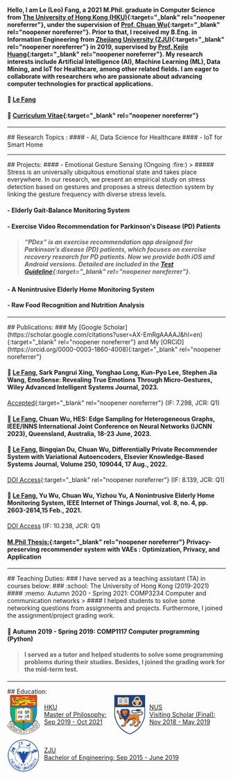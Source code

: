 #### Hello, I am Le (Leo) Fang, a 2021 M.Phil. graduate in Computer Science from [The University of Hong Kong (HKU)](https://www.hku.hk/){:target="_blank" rel="noopener noreferrer"}, under the supervision of [Prof. Chuan Wu](https://i.cs.hku.hk/~cwu/index.html){:target="_blank" rel="noopener noreferrer"}. Prior to that, I received my B.Eng. in Information Engineering from [Zhejiang University (ZJU)](https://www.zju.edu.cn/english/){:target="_blank" rel="noopener noreferrer"} in 2019, supervised by [Prof. Kejie Huang](https://person.zju.edu.cn/en/huangkejie){:target="_blank" rel="noopener noreferrer"}. My research interests include Artificial Intelligence (AI), Machine Learning (ML), Data Mining, and IoT for Healthcare, among other related fields. I am eager to collaborate with researchers who are passionate about advancing computer technologies for practical applications.

#### :email:  [Le Fang](mailto:lefang@connect.hku.hk?subject=Contact%20From%20[Github])
#### :scroll:	 [Curriculum Vitae](https://drive.google.com/file/d/1ecQ5bYDulEMCxVWKoVcQsc1yqgWMkddW/view?usp=sharing){:target="_blank" rel="noopener noreferrer"}

<hr>
## <a id="rt"></a>Research Topics :
#### - AI, Data Science for Healthcare
#### - IoT for Smart Home

<hr>
## <a id="pro"></a>Projects:
#### - Emotional Gesture Sensing (Ongoing :fire:)
> ##### Stress is an universally ubiquitous emotional state and takes place everywhere. In our research, we present an empirical study on stress detection based on   gestures and proposes a stress detection system by linking the gesture frequency with diverse stress levels.

#### - Elderly Gait-Balance Monitoring System
#### - Exercise Video Recommendation for Parkinson's Disease (PD) Patients
> ##### “PDex” is an exercise recommendation app designed for Parkinson’s disease (PD) patients, which focuses on exercise recovery research for PD patients. Now we provide both iOS and Android versions. Detailed are included in the [Test Guideline](https://docs.google.com/document/d/1bH4FAOvC6DQZ_qSEte93dAJAth4aztxp0S3UrtxEbtA/edit){:target="_blank" rel="noopener noreferrer"}. 

#### - A Nonintrusive Elderly Home Monitoring System
#### - Raw Food Recognition and Nutrition Analysis

<hr>
## <a id="pub"></a> Publications:
### My [Google Scholar](https://scholar.google.com/citations?user=AX-EmRgAAAAJ&hl=en){:target="_blank" rel="noopener noreferrer"} and My [ORCiD](https://orcid.org/0000-0003-1860-4008){:target="_blank" rel="noopener noreferrer"}

#### :page_facing_up:	 <u>Le Fang</u>, Sark Pangrui Xing, Yonghao Long, Kun-Pyo Lee, Stephen Jia Wang, EmoSense: Revealing True Emotions Through Micro-Gestures, Wiley Advanced Intelligent Systems Journal, 2023. 
[Accepted](https://onlinelibrary.wiley.com/journal/26404567){:target="_blank" rel="noopener noreferrer"} (IF: 7.298, JCR: Q1)

#### :page_facing_up:	 <u>Le Fang</u>, Chuan Wu, HES: Edge Sampling for Heterogeneous Graphs, IEEE/INNS International Joint Conference on Neural Networks (IJCNN 2023), Queensland, Australia, 18-23 June, 2023.

#### :page_facing_up:	 <u>Le Fang</u>, Bingqian Du, Chuan Wu, Differentially Private Recommender System with Variational Autoencoders, Elsevier Knowledge-Based Systems Journal, Volume 250, 109044, 17 Aug., 2022. 
[DOI Access](https://doi.org/10.1016/j.knosys.2022.109044){:target="_blank" rel="noopener noreferrer"} (IF: 8.139, JCR: Q1)

#### :page_facing_up:	 <u>Le Fang</u>, Yu Wu, Chuan Wu, Yizhou Yu, A Nonintrusive Elderly Home Monitoring System, IEEE Internet of Things Journal, vol. 8, no. 4, pp. 2603-2614,15 Feb., 2021. 
[DOI Access](https://ieeexplore.ieee.org/document/9177049) (IF: 10.238, JCR: Q1)

#### [M.Phil Thesis:](http://hdl.handle.net/10722/310289){:target="_blank" rel="noopener noreferrer"} Privacy-preserving recommender system with VAEs : Optimization, Privacy, and Application

<hr>
## <a id="td"></a> Teaching Duties:
### I have served as a teaching assistant (TA) in courses below:
### :school: The University of Hong Kong (2019-2021)
#### :memo: Autumn 2020 - Spring 2021: COMP3234 Computer and communication networks
> #### I helped students to solve some networking questions from assignments and projects. Furthermore, I joined the assignment/project grading work.

#### :memo: Autumn 2019 - Spring 2019: COMP1117  Computer programming (Python)
> #### I served as a tutor and helped students to solve some programming problems during their studies. Besides, I joined the grading work for the mid-term test.

<hr>
## <a id="edu"></a> Education:
<div style="display: flex; align-items: center; space-between;">
  <a href="https://hku.hk" target="_blank" style="display: flex; align-items: center;">
    <img src="assets/hku.jpg" alt="HKU" style="width: 75px; height: 90px; margin-right: 10px;">
    <span>HKU <br> Master of Philosophy: Sep 2019 - Oct 2021</span>
  </a>
  
  <a href="https://nus.edu.sg" target="_blank" style="display: flex; align-items: center;">
    <img src="assets/nus.jpg" alt="NUS" style="width: 75px; height: 90px; margin-right: 10px;">
    <span>NUS <br> Visiting Scholar (Final): Nov 2018 - May 2019</span>
  </a>
</div>

<div style="display: flex; align-items: center;">
  <a href="https://www.zju.edu.cn/english/" target="_blank" style="display: flex; align-items: center;">
    <img src="assets/zju.jpg" alt="ZJU" style="width: 75px; height: 90px; margin-right: 10px;">
    <span>ZJU <br> Bachelor of Engineering: Sep 2015 - June 2019</span>
  </a>
</div>


